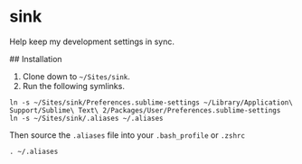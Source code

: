 # sink

Help keep my development settings in sync.

## Installation

1. Clone down to `~/Sites/sink`.
2. Run the following symlinks.

```
ln -s ~/Sites/sink/Preferences.sublime-settings ~/Library/Application\ Support/Sublime\ Text\ 2/Packages/User/Preferences.sublime-settings
ln -s ~/Sites/sink/.aliases ~/.aliases
```

Then source the `.aliases` file into your `.bash_profile` or `.zshrc`

```
. ~/.aliases
```
